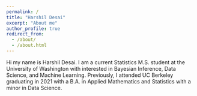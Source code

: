 ```yaml
---
permalink: /
title: "Harshil Desai"
excerpt: "About me"
author_profile: true
redirect_from: 
  - /about/
  - /about.html
---
```


Hi my name is Harshil Desai. I am a current Statistics M.S. student at the University of Washington with interested in Bayesian Inference, Data Science, and Machine Learning. Previously, I attended UC Berkeley graduating in 2021 with a B.A. in Applied Mathematics and Statistics with a minor in Data Science.